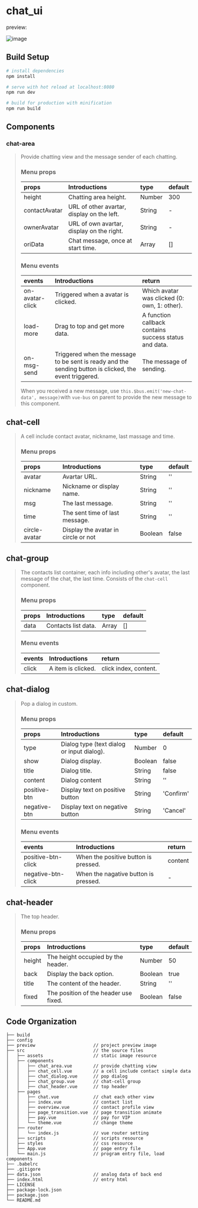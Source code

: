 # chat_ui

preview:

![image](https://github.com/stuffish/ChatUI/blob/master/preview/preview.gif)

## Build Setup

``` bash
# install dependencies
npm install

# serve with hot reload at localhost:8080
npm run dev

# build for production with minification
npm run build
```
## Components
### chat-area

>Provide chatting view and the message sender of each chatting.
>### Menu props
>| props  | Introductions | type | default |
>| :------------ | :------------ | :------------ | :------------ |
>| height | Chatting area height. | Number | 300 |
>| contactAvatar | URL of other avartar, display on the left. | String | - |
>| ownerAvatar | URL of own avartar, display on the right. | String | - |
>| oriData | Chat message, once at start time. | Array | [] |
>### Menu events
>| events | Introductions | return |
>| :------------ | :------------ | :------------ |
>| on-avatar-click | Triggered when a avatar is clicked. | Which avatar was clicked (0: own, 1: other). |
>| load-more | Drag to top and get more data. | A function callback contains success status and data. |
>| on-msg-send | Triggered when the message to be sent is ready and the sending button is clicked, the event triggered. | The message of sending. |
>
>When you received a new message, use `this.$bus.emit('new-chat-data', message)`with `vue-bus` on parent to provide the new message to this component.

## chat-cell

> A cell include contact avatar, nickname, last massage and time.
>### Menu props
>| props  | Introductions | type | default |
>| :------------ | :------------ | :------------ | :------------ |
>| avatar | Avartar URL. | String | '' |
>| nickname | Nickname or display name. | String | '' |
>| msg | The last message. | String | '' |
>| time | The sent time of last message. | String | '' |
>| circle-avatar | Display the avatar in circle or not | Boolean | false |

## chat-group
> The contacts list container, each info including other's avatar, the last message of the chat, the last time. Consists of the `chat-cell` component.
>### Menu props
>| props  | Introductions | type | default |
>| :------------ | :------------ | :------------ | :------------ |
>| data | Contacts list data. | Array| [] | 
>### Menu events
>| events | Introductions | return |
>| :------------ | :------------ | :------------ |
>| click | A item is clicked. | click index, content. |

## chat-dialog
> Pop a dialog in custom.
>### Menu props
>| props  | Introductions | type | default |
>| :------------ | :------------ | :------------ | :------------ |
>| type | Dialog type (text dialog or input dialog). | Number | 0 |
>| show | Dialog display. | Boolean | false |
>| title | Dialog title. | String | false |
>| content | Dialog content | String | '' |
>| positive-btn | Display text on positive button | String | 'Confirm'|
>| negative-btn | Display text on negative button | String | 'Cancel'|
>### Menu events
>| events | Introductions | return |
>| :------------ | :------------ | :------------ |
>| positive-btn-click | When the positive button is pressed. | content |
>| negative-btn-click | When the nagative button is pressed. | - |

## chat-header
>The top header.
>### Menu props
>| props  | Introductions | type | default |
>| :------------ | :------------ | :------------ | :------------ |
>| height | The height occupied by the header. | Number | 50 |
>| back | Display the back option. | Boolean | true |
>| title | The content of the header. | String | '' |
>| fixed | The position of the header use fixed. | Boolean | false |


## Code Organization
```
├── build                      
├── config           
├── preview                      // project preview image
├── src                          // the source files
│   ├── assets                   // static image resource
│   ├── components        
│   │   ├── chat_area.vue        // provide chatting view
│   │   ├── chat_cell.vue        // a cell include contact simple data
│   │   ├── chat_dialog.vue      // pop dialog
│   │   ├── chat_group.vue       // chat-cell group
│   │   ├── chat_header.vue      // top header
│   ├── pages 
│   │   ├── chat.vue             // chat each other view
│   │   ├── index.vue            // contact list
│   │   ├── overview.vue         // contact profile view
│   │   ├── page_transition.vue  // page transition animate
│   │   ├── pay.vue              // pay for VIP
│   │   └── theme.vue            // change theme
│   ├── router
│   │   └── index.js             // vue router setting
│   ├── scripts                  // scripts resource
│   ├── styles                   // css resource
│   ├── App.vue                  // page entry file
│   └── main.js                  // program entry file, load components
├── .babelrc
├── .gitigore
├── data.json                    // analog data of back end
├── index.html                   // entry html
├── LICENSE
├── package-lock.json
├── package.json
└── README.md
